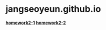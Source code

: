 # jangseoyeun.github.io

[**homework2-1**](https://jangseoyeun.github.io/blob/main/tast%201.html)
[**homework2-2**](https://jangseoyeun.github.io/blob/main/homework2-2.txt)
